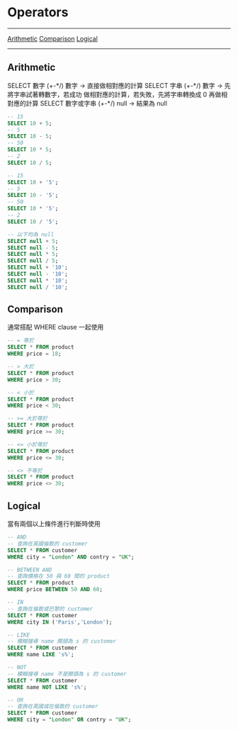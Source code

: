 # Operators
---

[Arithmetic](Operators.md#Arithmetic)
[Comparison](Operators.md#Comparison)
[Logical](Operators.md#Logical)

---

## Arithmetic

SELECT 數字 (+-\*/) 數字 -> 直接做相對應的計算
SELECT 字串 (+-\*/) 數字 -> 先將字串試著轉數字，若成功
做相對應的計算，若失敗，先將字串轉換成 0 再做相對應的計算
SELECT 數字或字串 (+-\*/) null -> 結果為 null

```sql
-- 15
SELECT 10 + 5;
-- 5
SELECT 10 - 5;
-- 50
SELECT 10 * 5;
-- 2
SELECT 10 / 5;

-- 15
SELECT 10 + '5';
-- 5
SELECT 10 - '5';
-- 50
SELECT 10 * '5';
-- 2
SELECT 10 / '5';

-- 以下均為 null
SELECT null + 5;
SELECT null - 5;
SELECT null * 5;
SELECT null / 5;
SELECT null + '10';
SELECT null - '10';
SELECT null * '10';
SELECT null / '10';
```

## Comparison

通常搭配 WHERE clause 一起使用

```sql
-- = 等於
SELECT * FROM product
WHERE price = 18;

-- > 大於
SELECT * FROM product
WHERE price > 30;

-- < 小於
SELECT * FROM product
WHERE price < 30;

-- >= 大於等於
SELECT * FROM product
WHERE price >= 30;

-- <= 小於等於
SELECT * FROM product
WHERE price <= 30;

-- <> 不等於
SELECT * FROM product
WHERE price <> 30;
```

## Logical

當有兩個以上條件進行判斷時使用

```sql
-- AND
-- 查詢在英國倫敦的 customer
SELECT * FROM customer
WHERE city = "London" AND contry = "UK";

-- BETWEEN AND
-- 查詢價格在 50 與 60 間的 product
SELECT * FROM product
WHERE price BETWEEN 50 AND 60;

-- IN
-- 查詢在倫敦或巴黎的 customer
SELECT * FROM customer
WHERE city IN ('Paris','London');

-- LIKE
-- 模糊搜尋 name 開頭為 s 的 customer
SELECT * FROM customer
WHERE name LIKE 's%';

-- NOT
-- 模糊搜尋 name 不是開頭為 s 的 customer
SELECT * FROM customer
WHERE name NOT LIKE 's%';

-- OR
-- 查詢在英國或在倫敦的 customer
SELECT * FROM customer
WHERE city = "London" OR contry = "UK";
```